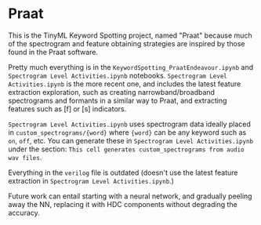# Praat
This is the TinyML Keyword Spotting project, named "Praat" because much of the spectrogram and feature obtaining strategies are inspired by those found in the Praat software.

Pretty much everything is in the `KeywordSpotting_PraatEndeavour.ipynb` and `Spectrogram Level Activities.ipynb` notebooks.
`Spectrogram Level Activities.ipynb` is the more recent one, and includes the latest feature extraction exploration, such as creating narrowband/broadband spectrograms and formants in a similar way to Praat, and extracting features such as [f] or [s] indicators.

`Spectrogram Level Activities.ipynb` uses spectrogram data ideally placed in `custom_spectrograms/{word}` where `{word}` can be any keyword such as `on`, `off`, etc. You can generate these in `Spectrogram Level Activities.ipynb` under the section: `This cell generates custom_spectrograms from audio wav files`.

Everything in the `verilog` file is outdated (doesn't use the latest feature extraction in `Spectrogram Level Activities.ipynb`.)

Future work can entail starting with a neural network, and gradually peeling away the NN, replacing it with HDC components without degrading the accuracy.
